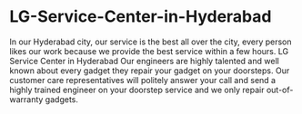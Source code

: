 # LG-Service-Center-in-Hyderabad
In our Hyderabad city, our service is the best all over the city, every person likes our work because we provide the best service within a few hours. LG Service Center in Hyderabad Our engineers are highly talented and well known about every gadget they repair your gadget on your doorsteps. Our customer care representatives will politely answer your call and send a highly trained engineer on your doorstep service and we only repair out-of-warranty gadgets.
